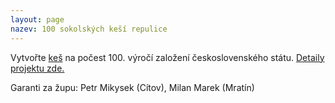 ```yaml
---
layout: page
nazev: 100 sokolských keší repulice
---
```


Vytvořte [keš](https://cs.wikipedia.org/wiki/Geocaching#Cache) na počest 100. výročí založení československého státu. [Detaily projektu zde.](http://sokol.eu/obsah/5420/100-sokolskych-kesi-republice)

Garanti za župu: Petr Mikysek (Cítov), Milan Marek (Mratín)